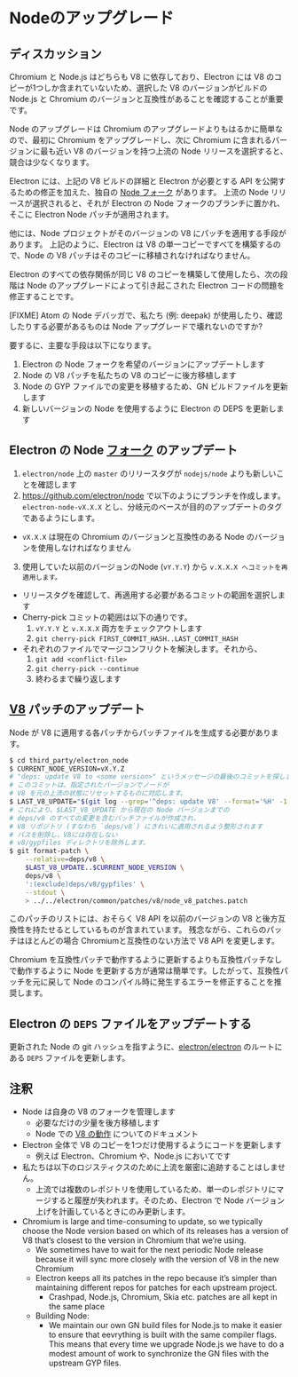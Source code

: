 # Nodeのアップグレード

## ディスカッション

Chromium と Node.js はどちらも V8 に依存しており、Electron には V8 のコピーが1つしか含まれていないため、選択した V8 のバージョンがビルドの Node.js と Chromium のバージョンと互換性があることを確認することが重要です。

Node のアップグレードは Chromium のアップグレードよりもはるかに簡単なので、最初に Chromium をアップグレードし、次に Chromium に含まれるバージョンに最も近い V8 のバージョンを持つ上流の Node リリースを選択すると、競合は少なくなります。

Electron には、上記の V8 ビルドの詳細と Electron が必要とする API を公開するための修正を加えた、独自の [Node フォーク](https://github.com/electron/node) があります。 上流の Node リリースが選択されると、それが Electron の Node フォークのブランチに置かれ、そこに Electron Node パッチが適用されます。

他には、Node プロジェクトがそのバージョンの V8 にパッチを適用する手段があります。 上記のように、Electron は V8 の単一コピーですべてを構築するので、Node の V8 パッチはそのコピーに移植されなければなりません。

Electron のすべての依存関係が同じ V8 のコピーを構築して使用したら、次の段階は Node のアップグレードによって引き起こされた Electron コードの問題を修正することです。

[FIXME] Atom の Node デバッガで、私たち (例: deepak) が使用したり、確認したりする必要があるものは Node アップグレードで壊れないのですか?

要するに、主要な手段は以下になります。

1. Electron の Node フォークを希望のバージョンにアップデートします
2. Node の V8 パッチを私たちの V8 のコピーに後方移植します
3. Node の GYP ファイルでの変更を移植するため、GN ビルドファイルを更新します
4. 新しいバージョンの Node を使用するように Electron の DEPS を更新します

## Electron の Node [フォーク](https://github.com/electron/node) のアップデート

1. `electron/node` 上の `master` のリリースタグが `nodejs/node` よりも新しいことを確認します
2. https://github.com/electron/node で以下のようにブランチを作成します。 `electron-node-vX.X.X` とし、分岐元のベースが目的のアップデートのタグであるようにします。 
  - `vX.X.X` は現在の Chromium のバージョンと互換性のある Node のバージョンを使用しなければなりません
3. 使用していた以前のバージョンのNode (`vY.Y.Y`) から `v.X.X.X へコミットを再適用します。` 
  - リリースタグを確認して、再適用する必要があるコミットの範囲を選択します
  - Cherry-pick コミットの範囲は以下の通りです。 
    1. `vY.Y.Y` と `v.X.X.X` 両方をチェックアウトします
    2. `git cherry-pick FIRST_COMMIT_HASH..LAST_COMMIT_HASH`
  - それぞれのファイルでマージコンフリクトを解決します。それから、 
    1. `git add <conflict-file>`
    2. `git cherry-pick --continue`
    3. 終わるまで繰り返します

## [V8](https://github.com/electron/node/src/V8) パッチのアップデート

Node が V8 に適用する各パッチからパッチファイルを生成する必要があります。

```sh
$ cd third_party/electron_node
$ CURRENT_NODE_VERSION=vX.Y.Z
# "deps: update V8 to <some version>" というメッセージの最後のコミットを探します
# このコミットは、指定されたバージョンでノードが
# V8 を元の上流の状態にリセットするものに対応します。
$ LAST_V8_UPDATE="$(git log --grep='^deps: update V8' --format='%H' -1 deps/v8)"
# これにより、$LAST_V8_UPDATE から現在の Node バージョンまでの
# deps/v8 のすべての変更を含むパッチファイルが作成され、
# V8 リポジトリ (すなわち `deps/v8`) にきれいに適用されるよう整形されます
# パスを削除し、V8には存在しない
# v8/gypfiles ディレクトリを除外します。
$ git format-patch \
    --relative=deps/v8 \
    $LAST_V8_UPDATE..$CURRENT_NODE_VERSION \
    deps/v8 \
    ':(exclude)deps/v8/gypfiles' \
    --stdout \
    > ../../electron/common/patches/v8/node_v8_patches.patch
```

このパッチのリストには、おそらく V8 API を以前のバージョンの V8 と後方互換性を持たせるとしているものが含まれています。 残念ながら、これらのパッチはほとんどの場合 Chromiumと互換性のない方法で V8 API を変更します。

Chromium を互換性パッチで動作するように更新するよりも互換性パッチなしで動作するように Node を更新する方が通常は簡単です。したがって、互換性パッチを元に戻して Node のコンパイル時に発生するエラーを修正することを推奨します。

## Electron の `DEPS` ファイルをアップデートする

更新された Node の git ハッシュを指すように、[electron/electron](https://github.com/electron/electron) のルートにある `DEPS` ファイルを更新します。

## 注釈

- Node は自身の V8 のフォークを管理します 
  - 必要なだけの少量を後方移植します
  - Node での [V8 の動作](https://nodejs.org/api/v8.html) についてのドキュメント
- Electron 全体で V8 のコピーを1つだけ使用するようにコードを更新します 
  - 例えば Electron、Chromium や、Node.js においてです
- 私たちは以下のロジスティクスのために上流を厳密に追跡することはしません。 
  - 上流では複数のレポジトリを使用しているため、単一のレポジトリにマージすると履歴が失われます。そのため、Electron で Node バージョン上げを計画しているときにのみ更新します。
- Chromium is large and time-consuming to update, so we typically choose the Node version based on which of its releases has a version of V8 that’s closest to the version in Chromium that we’re using. 
  - We sometimes have to wait for the next periodic Node release because it will sync more closely with the version of V8 in the new Chromium
  - Electron keeps all its patches in the repo because it’s simpler than maintaining different repos for patches for each upstream project. 
    - Crashpad, Node.js, Chromium, Skia etc. patches are all kept in the same place
  - Building Node: 
    - We maintain our own GN build files for Node.js to make it easier to ensure that eevrything is built with the same compiler flags. This means that every time we upgrade Node.js we have to do a modest amount of work to synchronize the GN files with the upstream GYP files.